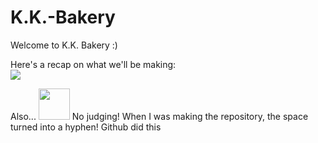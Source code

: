 # K.K.-Bakery

Welcome to K.K. Bakery :)

Here's a recap on what we'll be making:<br>
<img src="https://media2.giphy.com/media/MCAMUKtA5fmJVIrQD5/giphy.gif?cid=790b7611a82e9ea96a1d29fb9b7530689d4cdd281ec22d1c&rid=giphy.gif&ct=s">


Also... 
<img src="https://alpaca.net/wp-content/uploads/2014/11/200alpacafacetrans.png" width="50" height="50">
No judging! When I was making the repository, the space turned into a hyphen! Github did this
